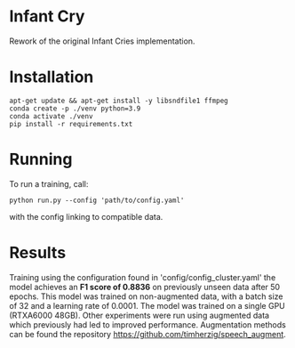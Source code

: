 # Infant Cry

Rework of the original Infant Cries implementation.

# Installation

    apt-get update && apt-get install -y libsndfile1 ffmpeg
    conda create -p ./venv python=3.9
    conda activate ./venv
    pip install -r requirements.txt

# Running

To run a training, call:

    python run.py --config 'path/to/config.yaml'

with the config linking to compatible data. 

# Results

Training using the configuration found in 'config/config_cluster.yaml' the model achieves an **F1 score of 0.8836** on previously unseen data after 50 epochs. This model was trained on non-augmented data, with a batch size of 32 and a learning rate of 0.0001. The model was trained on a single GPU (RTXA6000 48GB). Other experiments were run using augmented data which previously had led to improved performance. Augmentation methods can be found the repository https://github.com/timherzig/speech_augment.